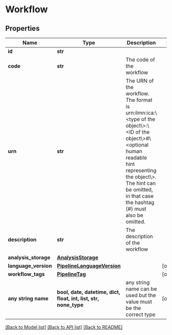 # Workflow


## Properties
Name | Type | Description | Notes
------------ | ------------- | ------------- | -------------
**id** | **str** |  | 
**code** | **str** | The code of the workflow | 
**urn** | **str** | The URN of the workflow. The format is urn:ilmn:ica:\\&lt;type of the object\\&gt;:\\&lt;ID of the object\\&gt;#\\&lt;optional human readable hint representing the object\\&gt;. The hint can be omitted, in that case the hashtag (#) must also be omitted. | 
**description** | **str** | The description of the workflow | 
**analysis_storage** | [**AnalysisStorage**](AnalysisStorage.md) |  | 
**language_version** | [**PipelineLanguageVersion**](PipelineLanguageVersion.md) |  | [optional] 
**workflow_tags** | [**PipelineTag**](PipelineTag.md) |  | [optional] 
**any string name** | **bool, date, datetime, dict, float, int, list, str, none_type** | any string name can be used but the value must be the correct type | [optional]

[[Back to Model list]](../README.md#documentation-for-models) [[Back to API list]](../README.md#documentation-for-api-endpoints) [[Back to README]](../README.md)


